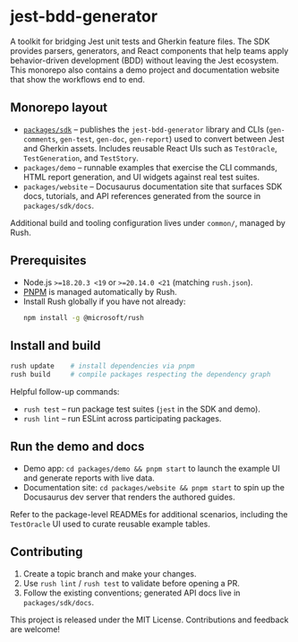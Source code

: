 # jest-bdd-generator

A toolkit for bridging Jest unit tests and Gherkin feature files. The SDK provides parsers, generators, and React components that help teams apply behavior-driven development (BDD) without leaving the Jest ecosystem. This monorepo also contains a demo project and documentation website that show the workflows end to end.

## Monorepo layout
- [`packages/sdk`](packages/sdk/README.md) – publishes the `jest-bdd-generator` library and CLIs (`gen-comments`, `gen-test`, `gen-doc`, `gen-report`) used to convert between Jest and Gherkin assets. Includes reusable React UIs such as `TestOracle`, `TestGeneration`, and `TestStory`.
- `packages/demo` – runnable examples that exercise the CLI commands, HTML report generation, and UI widgets against real test suites.
- `packages/website` – Docusaurus documentation site that surfaces SDK docs, tutorials, and API references generated from the source in `packages/sdk/docs`.

Additional build and tooling configuration lives under `common/`, managed by Rush.

## Prerequisites
- Node.js `>=18.20.3 <19` or `>=20.14.0 <21` (matching `rush.json`).
- [PNPM](https://pnpm.io/) is managed automatically by Rush.
- Install Rush globally if you have not already:
  ```bash
  npm install -g @microsoft/rush
  ```

## Install and build
```bash
rush update    # install dependencies via pnpm
rush build     # compile packages respecting the dependency graph
```

Helpful follow-up commands:
- `rush test` – run package test suites (`jest` in the SDK and demo).
- `rush lint` – run ESLint across participating packages.

## Run the demo and docs
- Demo app: `cd packages/demo && pnpm start` to launch the example UI and generate reports with live data.
- Documentation site: `cd packages/website && pnpm start` to spin up the Docusaurus dev server that renders the authored guides.

Refer to the package-level READMEs for additional scenarios, including the `TestOracle` UI used to curate reusable example tables.

## Contributing
1. Create a topic branch and make your changes.
2. Use `rush lint` / `rush test` to validate before opening a PR.
3. Follow the existing conventions; generated API docs live in `packages/sdk/docs`.

This project is released under the MIT License. Contributions and feedback are welcome!
